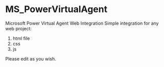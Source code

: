 # MS_PowerVirtualAgent
Microsoft Power Virtual Agent Web Integration
Simple integration for any web project:
1. html file
2. css
3. js

Please edit as you wish. 
